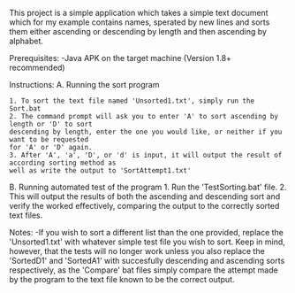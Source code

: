 This project is a simple application which takes a simple text document which for my example contains names, sperated 
by new lines and sorts them either ascending or descending by length and then ascending by alphabet.

Prerequisites: 
-Java APK on the target machine (Version 1.8+ recommended)

Instructions:
A. Running the sort program

	1. To sort the text file named 'Unsorted1.txt', simply run the Sort.bat
	2. The command prompt will ask you to enter 'A' to sort ascending by length or 'D' to sort
	descending by length, enter the one you would like, or neither if you want to be requested
	for 'A' or 'D' again.
	3. After 'A', 'a', 'D', or 'd' is input, it will output the result of according sorting method as
	well as write the output to 'SortAttempt1.txt'
	
B. Running automated test of the program
	1. Run the 'TestSorting.bat' file.
	2. This will output the results of both the ascending and descending sort and verify the worked 
	effectively, comparing the output to the correctly sorted text files.

Notes:
-If you wish to sort a different list than the one provided, replace the 'Unsorted1.txt' with whatever simple 
	test file you wish to sort. Keep in mind, however, that the tests will no longer work unless you also 
	replace the 'SortedD1' and 'SortedA1' with succesfully descending and ascending sorts respectively,
	as the 'Compare' bat files simply compare the attempt made by the program to the text file known to be
	the correct output.
